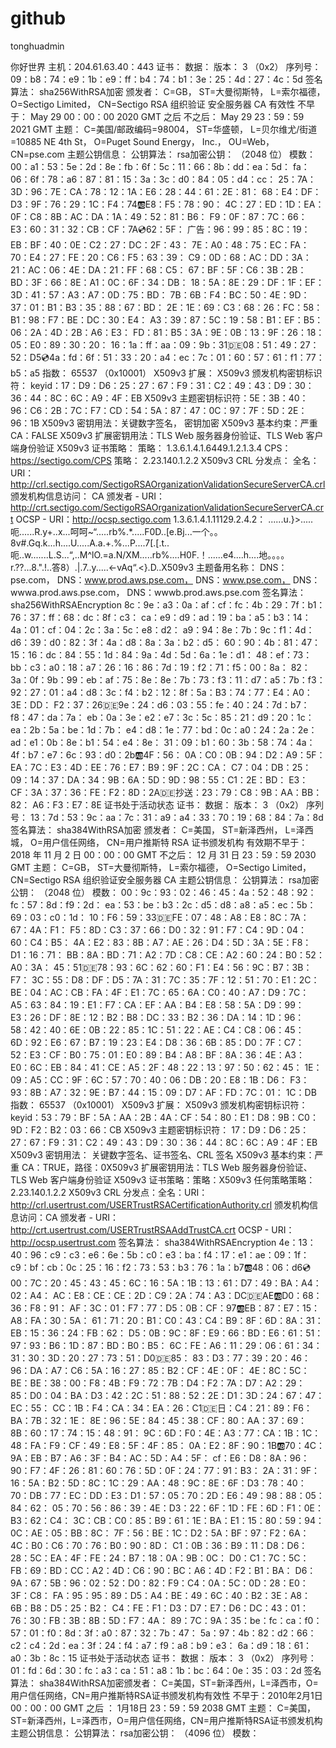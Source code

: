 # github
tonghuadmin

你好世界
主机：204.61.63.40：443 证书： 数据： 版本： 3 （0x2） 序列号： 09：b8：74：e9：1b：e9：ff：b4：74：b1：3e：25：4d：27：4c：5d 签名算法： sha256WithRSA加密 颁发者： C=GB， ST=大曼彻斯特， L=索尔福德， O=Sectigo Limited， CN=Sectigo RSA 组织验证 安全服务器 CA 有效性 不早于： May 29 00：00：00 2020 GMT 之后 不之后： May 29 23：59：59 2021 GMT 主题： C=美国/邮政编码=98004， ST=华盛顿， L=贝尔维尤/街道=10885 NE 4th St， O=Puget Sound Energy， Inc.， OU=Web， CN=pse.com 主题公钥信息： 公钥算法： rsa加密公钥： （2048 位） 模数： 00：a1：53：5e：2d：8e：fb：6f：5c：11：66：8b：dd：ea：5d： fa：06：6f：78：a6：87：81：15：3a：3c：d0：84：05：d4：cc： 25：7A：3D：96：7E：CA：78：12：1A：E6：28：44：61：2E：81： 68：E4：DF：D3：9F：76：29：1C：F4：74🆎E8：F5：78：90： 4C：27：ED：1D：EA：0F：C8：8B：AC：DA：1A：49：52：81：B6： F9：0F：87：7C：66：E3：60：31：32：CB：CF：7A💿62：5F： 广告：96：99：85：8C：19：EB：BF：40：0E：C2：27：DC：2F：43： 7E：A0：48：75：EC：FA：70：E4：27：FE：20：C6：F5：63：39： C9：0D：68：AC：DD：3A：21：AC：06：4E：DA：21：FF：68：C5： 67：BF：5F：C6：3B：2B：BD：3F：66：8E：A1：0C：6F：34：DB： 18：5A：8E：29：DF：1F：EF：3D：41：57：A3：A7：0D：75：BD： 7B：6B：F4：BC：50：4E：9D：37：01：B1：B3：35：88：67：BD： 2E：1E：69：C3：68：26：FC：58：B1：98：F7：BE：DC：30：E4： A3：39：87：5C：19：58：B1：EF：B5：06：2A：4D：2B：A6：E3： FD：81：B5：3A：9E：0B：13：9F：26：18：05：E0：89：30：20： 16：1a：ff：aa：09：9b：31🇩🇪08：51：49：27：52：D5💿4a：fd：6f：51：33：20：a4：ec：7c：01：60：57：61：f1：77： b5：a5 指数： 65537 （0x10001） X509v3 扩展： X509v3 颁发机构密钥标识符： keyid：17：D9：D6：25：27：67：F9：31：C2：49：43：D9：30：36：44：8C：6C：A9：4F：EB X509v3 主题密钥标识符：5E：3B：40：96：C6：2B：7C：F7：CD：54：5A：87：47：0C：97：7F：5D：2E：96：1B X509v3 密钥用法：关键数字签名， 密钥加密 X509v3 基本约束：严重 CA：FALSE X509v3 扩展密钥用法：TLS Web 服务器身份验证、TLS Web 客户端身份验证 X509v3 证书策略： 策略： 1.3.6.1.4.1.6449.1.2.1.3.4 CPS： https://sectigo.com/CPS 策略： 2.23.140.1.2.2 X509v3 CRL 分发点： 全名： URI：http://crl.sectigo.com/SectigoRSAOrganizationValidationSecureServerCA.crl 颁发机构信息访问： CA 颁发者 - URI：http://crt.sectigo.com/SectigoRSAOrganizationValidationSecureServerCA.crt OCSP - URI：http://ocsp.sectigo.com 1.3.6.1.4.1.11129.2.4.2： ......u.}>.....呃......R.y+..x...呵呵~“.....rb%.*.....F0D..[e.Bj...一个。。8v#.Gq.k...h....U.....A.a.+.%...P....7[.[.t..呃..w.......L.S...“,..M^lO.=a.N/XM.....rb%....H0F.！......e4....h....地。。。。r.??...8.".!..答8）.|.7..y.....<-vAq“.<}.D..X509v3 主题备用名称： DNS：pse.com， DNS：www.prod.aws.pse.com， DNS：www.pse.com， DNS：wwwa.prod.aws.pse.com， DNS：wwwb.prod.aws.pse.com 签名算法： sha256WithRSAEncryption 8c：9e：a3：0a：af：cf：fc：4b：29：7f：b1：76：37：ff：68：dc：8f：c3： ca：e9：d9：ad：19：ba：a5：b3：14：4a：01：cf：04：2c：3a：5c：e8：d2： a9：94：8e：7b：9c：f1：4d：d6：39：d0：82：3f：4a：d8：8a：3a：b2：d5： 60：90：4b：81：47：15：16：dc：84：55：1d：84：9a：4d：5d：6a：1e：d1： 48：ef：73：bb：c3：a0：18：a7：26：16：86：7d：19：f2：71：f5：00：8a： 82：3a：0f：9b：99：eb：af：75：8e：8e：7b：73：f3：11：d7：a5：7b：f3： 92：27：01：a4：d8：3c：f4：b2：12：8f：5a：B3：74：77：E4：A0：3E：DD： F2：37：26🇩🇪9e：24：d6：03：55：fe：40：24：7d：b7：f8：47：da：7a： eb：0a：3e：e2：e7：3c：5c：85：21：d9：20：1c：ea：2b：5a：be：1d：7b： e4：d8：1e：77：bd：0c：a0：24：2a：2e：ad：e1：0b：8e：b1：54：e4：8e： 31：09：b1：60：3b：58：74：4a：4f：b7：e7：6c：93：d0：2b🆎4F：56： 0A：C0：0B：94：D2：A9：5F：EA：7C：E3：4D：EE：76：E7：B9：9F：2C：CA： C7：04：DB：25：09：14：37：DA：34：9B：6A：5D：9D：98：55：C1：2E：BD： E3：CF：3A：37：36：FE：F2：8D：2A🇩🇪抄送：23：79：C8：9B：AA：BB：82： A6：F3：E7：8E 证书处于活动状态 证书： 数据： 版本： 3 （0x2） 序列号： 13：7d：53：9c：aa：7c：31：a9：a4：33：70：19：68：84：7a：8d 签名算法： sha384WithRSA加密 颁发者： C=美国， ST=新泽西州， L=泽西城， O=用户信任网络， CN=用户推斯特 RSA 证书颁发机构 有效期不早于： 2018 年 11 月 2 日 00：00：00 GMT 不之后： 12 月 31 日 23：59：59 2030 GMT 主题： C=GB， ST=大曼彻斯特， L=索尔福德， O=Sectigo Limited， CN=Sectigo RSA 组织验证安全服务器 CA 主题公钥信息： 公钥算法： rsa加密公钥： （2048 位） 模数： 00：9c：93：02：46：45：4a：52：48：92：fc：57：8d：f9：2d： ea：53：be：b3：2c：d5：d8：a8：a5：ec：5b：69：03：c0：1d： 10：F6：59：33🇩🇪FE：07：48：A8：E8：8C：7A：67：4A：F1： F5：8D：C3：37：66：D0：32：91：F7：C4：9D：04：60：C4：B5： 4A：E2：83：8B：A7：AE：26：D4：5D：3A：5E：F8：D1：16：71： BB：8A：BD：71：A2：7D：C8：CE：A2：60：24：B0：52：A0：3A： 45：51🇩🇪78：93：6C：62：60：F1：E4：56：9C：B7：3B：F7： 3C：55：D8：DF：D5：7A：31：7C：35：7F：12：51：70：E1：2C： BE：04：AC：CB：FA：4F：E1：7C：65：6A：C0：40：A7：D9：7C： A5：63：84：19：E1：F7：CA：EF：AA：B4：E8：58：5A：D9：99： E3：26：DF：8E：12：B2：B8：DC：33：B2：36：DA：14：1D：96： 58：42：40：6E：0B：22：85：1C：51：22：AE：C4：C8：06：45： 6D：92：E6：67：B7：19：23：E4：D8：36：6B：85：D0：7F：C7： 52：E3：CF：B0：75：01：E0：89：B4：A8：BF：8A：36：4E：A3： E0：6C：EB：84：41：CE：A5：2F：48：22：13：97：50：62：45： 1E：09：A5：CC：9F：6C：57：70：40：06：DB：20：E8：1B：D6： F3：93：8B：A7：32：9E：B7：44：15：09：D7：AF：FD：7C：01： 1C：DB 指数： 65537 （0x10001） X509v3 扩展： X509v3 颁发机构密钥标识符： keyid：53：79：BF：5A：AA：2B：4A：CF：54：80：E1：D8：9B：C0：9D：F2：B2：03：66：CB X509v3 主题密钥标识符： 17：D9：D6：25：27：67：F9：31：C2：49：43：D9：30：36：44：8C：6C：A9：4F：EB X509v3 密钥用法： 关键数字签名、证书签名、CRL 签名 X509v3 基本约束：严重 CA：TRUE，路径：0X509v3 扩展密钥用法：TLS Web 服务器身份验证、TLS Web 客户端身份验证 X509v3 证书策略：策略：X509v3 任何策略策略：2.23.140.1.2.2 X509v3 CRL 分发点：全名：URI：http://crl.usertrust.com/USERTrustRSACertificationAuthority.crl 颁发机构信息访问：CA 颁发者 - URI：http://crt.usertrust.com/USERTrustRSAAddTrustCA.crt OCSP - URI：http://ocsp.usertrust.com 签名算法： sha384WithRSAEncryption 4e：13：40：96：c9：c3：e6：6e：5b：c0：e3：ba：f4：17：e1：ae：09：1f： c9：bf：cb：0c：25：16：f2：73：53：b3：76：1a：b7🆎48：06：d6💿00：7C：20：45：43：45：6C：16：5A：1B：13：61：D7：49：BA：A4：02：A4： AC：E8：CE：CE：2D：C9：2A：74：A3：DC🇩🇪AE🆎D0：68：36：F8：91： AF：3C：01：F7：77：D5：0B：CF：97🆎EB：87：E7：15：A8：FA：30：5A： 61：71：20：B1：C0：43：C4：B9：8F：6D：8A：31：EB：15：36：24：FB：62： D5：0B：9C：8F：E9：66：BD：E6：61：51：97：93：B6：1D：87：BD：B0：B5： 6C：FE：A6：11：29：06：61：34：31：30：3D：20：27：73：51：D0🇩🇪85： 83：D3：77：39：20：46：96：DA：A7：C6：5A：16：27：85：B2：CF：4E：0F： 4E：8C：5C：BE：BE：38：00：F8：4B：F9：72：7B：D4：F2：7A：D7：A2：29： 85：D0：04：BA：D3：42：2C：51：88：52：2E：D1：3D：24：67：47：EC：55： CC：1B：F4：CA：34：EA：26：C1🇩🇪日：C4：21：89：F6：BA：7B：32：1E： 8E：96：5E：84：45：38：CF：80：AA：37：69：8B：60：17：74：15：48：91： 9C：6D：F0：4E：A3：77：CA：1B：1C：48：FA：F9：CF：49：E8：5F：4F：85： 0A：E2：8F：90：1B🆎70：4C：9A：EB：B7：A6：3F：B4：AC：5D：A4：5F： cf：E6：D8：8A：96：90：F7：4F：26：81：60：76：5D：0F：24：77：91：B3： 2A：31：9F：16：5A：B2：5D：8C：1C：29：AA：48：9C：8E：6F：D3：78：40： 70：DB：77：EC：DD：E3：D1：57：05：70：2D：E6：49：98：88：05：84：62： 05：70：56：86：39：4E：D3：22：6F：1D：FE：6D：F1：0E：B3：62：C4： 3C：CB：C0：85：B9：61：1E：BA：E1：15：80：59：94：0C：AE：05：BB：8C： 7F：56：BE：1C：D2：5A：BF：97：F2：6A：4C：B0：C6：70：76：B0：90：8D： C1：0B：36：B9：11：D8：D6：28：5C：EA：4F：FE：24：B7：18：0A：9B：0C： D0：C1：7C：5C：FB：69：BD：CC：A2：4D：C6：90：BC：A6：4D：F2：B1：BA： D6：9A：67：5B：96：02：52：D0：82：F9：C4：0A：5C：0D：28：E0：3F：C8： FA：95：95：89：D5：A4：BE：49：6C：40：B2：3E：A8：6B：B8：D5：25：B2： C4：FE：F1：D3：D7：E7：D6：DC：43：01：76：30：FB：3B：8B：5D：F7：4A： 89：7C：9A：35：be：fc：ca：f0：57：01：f0：8d：3f：a0：87：32：7b：47： 5a：97：4b：82：d2：66：c2：c4：2d：ea：3f：24：f4：a7：f9：a8：b9：e3： 6a：d9：18：61：a0：3b：8c：15 证书处于活动状态 证书： 数据： 版本： 3 （0x2） 序列号： 01：fd：6d：30：fc：a3：ca：51：a8：1b：bc：64：0e：35：03：2d 签名算法： sha384WithRSA加密颁发者： C=美国，ST=新泽西州，L=泽西市，O=用户信任网络，CN=用户推斯特RSA证书颁发机构有效性 不早于：2010年2月1日 00：00：00 GMT 之后 ： 1月18日 23：59：59 2038 GMT 主题： C=美国，ST=新泽西州，L=泽西市，O=用户信任网络，CN=用户推斯特RSA证书颁发机构主题公钥信息： 公钥算法： rsa加密公钥： （4096 位） 模数：
